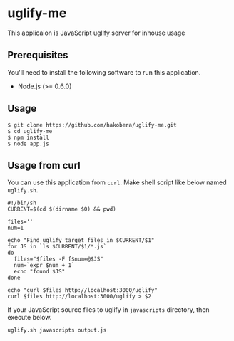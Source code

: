 uglify-me
=========

This applicaion is JavaScript uglify server for inhouse usage

Prerequisites
-------------

You'll need to install the following software to run this application.

- Node.js (>= 0.6.0)

Usage
-----

    $ git clone https://github.com/hakobera/uglify-me.git
    $ cd uglify-me
    $ npm install
    $ node app.js

Usage from curl
---------------

You can use this application from `curl`.
Make shell script like below named `uglify.sh`.

    #!/bin/sh
    CURRENT=$(cd $(dirname $0) && pwd)

    files=''
    num=1

    echo "Find uglify target files in $CURRENT/$1"
    for JS in `ls $CURRENT/$1/*.js`
    do
      files="$files -F f$num=@$JS"
      num=`expr $num + 1`
      echo "found $JS"
    done

    echo "curl $files http://localhost:3000/uglify"
    curl $files http://localhost:3000/uglify > $2

If your JavaScript source files to uglify in `javascripts` directory, then execute below.

    uglify.sh javascripts output.js
